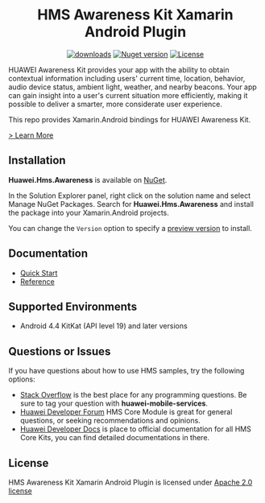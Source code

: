 <p align="center">
  <h1 align="center">HMS Awareness Kit Xamarin Android Plugin</h1>
</p>


<p align="center">
  <a href="https://www.nuget.org/packages/Huawei.Hms.Awareness/"><img src="https://img.shields.io/nuget/dt/Huawei.Hms.Awareness?label=Downloads&color=%23007EC6&style=for-the-badge"alt="downloads"></a>
  <a href="https://www.nuget.org/packages/Huawei.Hms.Awareness/"><img src="https://img.shields.io/nuget/v/Huawei.Hms.Awareness?color=%23ed2a1c&style=for-the-badge" alt="Nuget version"></a>
  <a href="/LICENSE.TXT"><img src="https://img.shields.io/badge/License-Apache%202.0-blue.svg?color=%3bcc62&style=for-the-badge" alt="License"></a>

</p>


HUAWEI Awareness Kit provides your app with the ability to obtain contextual information including users' current time, location, behavior, audio device status, ambient light, weather, and nearby beacons. Your app can gain insight into a user's current situation more efficiently, making it possible to deliver a smarter, more considerate user experience.

This repo provides Xamarin.Android bindings for HUAWEI Awareness Kit.

[> Learn More](https://developer.huawei.com/consumer/en/doc/development/HMS-Plugin-Guides/service-introduction-0000001062540020)

## Installation

**Huawei.Hms.Awareness** is available on [NuGet](https://www.nuget.org/packages/Huawei.Hms.Awareness).

In the Solution Explorer panel, right click on the solution name and select Manage NuGet Packages. Search for **Huawei.Hms.Awareness** and install the package into your Xamarin.Android projects.

You can change the `Version` option to specify a [preview version](https://www.nuget.org/packages/Huawei.Hms.Awareness) to install.

## Documentation

- [Quick Start](https://developer.huawei.com/consumer/en/doc/development/HMS-Plugin-Guides/preparing-the-development-environment-0000001061419917)
- [Reference](https://developer.huawei.com/consumer/en/doc/development/HMS-Plugin-References/overview-0000001063192165)

## Supported Environments

- Android 4.4 KitKat (API level 19) and later versions

## Questions or Issues

If you have questions about how to use HMS samples, try the following options:
- [Stack Overflow](https://stackoverflow.com/questions/tagged/huawei-mobile-services) is the best place for any programming questions. Be sure to tag your question with **huawei-mobile-services**.
- [Huawei Developer Forum](https://forums.developer.huawei.com/forumPortal/en/home?fid=0101187876626530001) HMS Core Module is great for general questions, or seeking recommendations and opinions.
- [Huawei Developer Docs](https://developer.huawei.com/consumer/en/doc/overview/HMS-Core-Plugin) is place to official documentation for all HMS Core Kits, you can find detailed documentations in there.

## License

HMS Awareness Kit Xamarin Android Plugin is licensed under [Apache 2.0 license](LICENSE.txt)